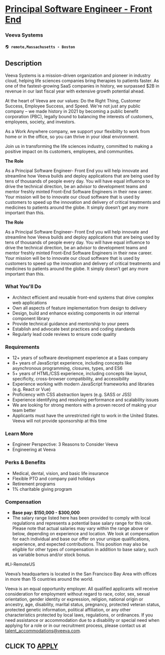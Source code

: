 # [Principal Software Engineer - Front End](https://www.remotewlb.com/apply/principal-software-engineer-front-end-102167)  
### Veeva Systems  
#### `🌎 remote,Massachusetts - Boston`  

## Description

Veeva Systems is a mission-driven organization and pioneer in industry cloud, helping life sciences companies bring therapies to patients faster. As one of the fastest-growing SaaS companies in history, we surpassed $2B in revenue in our last fiscal year with extensive growth potential ahead.

  

At the heart of Veeva are our values: Do the Right Thing, Customer Success, Employee Success, and Speed. We're not just any public company – we made history in 2021 by becoming a public benefit corporation (PBC), legally bound to balancing the interests of customers, employees, society, and investors.

  

As a Work Anywhere company, we support your flexibility to work from home or in the office, so you can thrive in your ideal environment.

  

Join us in transforming the life sciences industry, committed to making a positive impact on its customers, employees, and communities.

  

 **The Role**

  

As a Principal Software Engineer- Front End you will help innovate and streamline how Veeva builds and deploy applications that are being used by tens of thousands of people every day. You will have equal influence to drive the technical direction, be an advisor to development teams and mentor freshly minted Front-End Software Engineers in their new career. Your mission will be to innovate our cloud software that is used by customers to speed up the innovation and delivery of critical treatments and medicines to patients around the globe. It simply doesn’t get any more important than this.

  

**The Role**

  

As a Principal Software Engineer- Front End you will help innovate and streamline how Veeva builds and deploy applications that are being used by tens of thousands of people every day. You will have equal influence to drive the technical direction, be an advisor to development teams and mentor freshly minted Front-End Software Engineers in their new career. Your mission will be to innovate our cloud software that is used by customers to speed up the innovation and delivery of critical treatments and medicines to patients around the globe. It simply doesn’t get any more important than this.

  

### What You'll Do

* Architect efficient and reusable front-end systems that drive complex web applications
* Own all aspects of feature implementation from design to delivery
* Design, build and enhance existing components in our internal component library
* Provide technical guidance and mentorship to your peers
* Establish and advocate best practices and coding standards
* Regularly lead code reviews to ensure code quality

  

### Requirements

* 12+ years of software development experience at a Saas company
* 8+ years of JavaScript experience, including concepts like asynchronous programming, closures, types, and ES6
* 5+ years of HTML/CSS experience, including concepts like layout, specificity, cross-browser compatibility, and accessibility
* Experience working with modern JavaScript frameworks and libraries (e.g. React or Vue)
* Proficiency with CSS abstraction layers (e.g. SASS or JSS)
* Experience identifying and resolving performance and scalability issues
* We are looking for strong mentors with a proven record of making your team better
* Applicants must have the unrestricted right to work in the United States. Veeva will not provide sponsorship at this time

  

### Learn More

* Engineer Perspective: 3 Reasons to Consider Veeva
* Engineering at Veeva

  

### Perks & Benefits

* Medical, dental, vision, and basic life insurance
* Flexible PTO and company paid holidays
* Retirement programs
* 1% charitable giving program

  

### Compensation

*  **Base pay: $150,000 - $300,000**
* The salary range listed here has been provided to comply with local regulations and represents a potential base salary range for this role. Please note that actual salaries may vary within the range above or below, depending on experience and location. We look at compensation for each individual and base our offer on your unique qualifications, experience, and expected contributions. This position may also be eligible for other types of compensation in addition to base salary, such as variable bonus and/or stock bonus.

  

#LI-RemoteUS

  

Veeva’s headquarters is located in the San Francisco Bay Area with offices in more than 15 countries around the world.

  

Veeva is an equal opportunity employer. All qualified applicants will receive consideration for employment without regard to race, color, sex, sexual orientation, gender identity or expression, religion, national origin or ancestry, age, disability, marital status, pregnancy, protected veteran status, protected genetic information, political affiliation, or any other characteristics protected by local laws, regulations, or ordinances. If you need assistance or accommodation due to a disability or special need when applying for a role or in our recruitment process, please contact us at talent_accommodations@veeva.com.

  
## CLICK TO [APPLY](https://www.remotewlb.com/apply/principal-software-engineer-front-end-102167)

